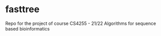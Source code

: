 # fasttree
Repo for the project of course CS4255 - 21/22 Algorithms for sequence based bioinformatics
